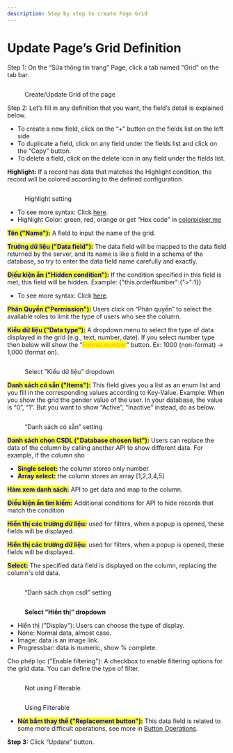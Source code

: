 ```yaml
---
description: Step by step to create Page Grid
---
```


# Update Page’s Grid Definition

Step 1: On the “Sửa thông tin trang” Page, click a tab named "Grid" on the tab bar.

<figure><img src="https://lh7-rt.googleusercontent.com/docsz/AD_4nXfyfe3ROqhGbUOYG2vt0iiuHsbfm2h_bjxmtd_Gc9h8JOyr3J2vVyFi2mDFTy6P-bMpff2uyXTtdYsJxqc5i2UCeDjwqPGGHTwW69lfS7-rvkLDCYHOvcbZoK4dzIauxugx_TtPh4BtXIzgb2M5m3poWrcf4Dqd2Ue6QoF9cx8C2JSGJCsGhdA?key=CZ89Z8QbD4X9YTRzADcgIQ" alt=""><figcaption><p>Create/Update Grid of the page</p></figcaption></figure>

Step 2: Let’s fill in any definition that you want, the field’s detail is explained below.

* To create a new  field, click on the “+” button on the fields list on the left side
* To duplicate a field, click on any field under the fields list and click on the “Copy” button.
* To delete a field, click on the delete icon in any field under the fields list.

**Highlight:** If a record has data that matches the Highlight condition, the record will be colored according to the defined configuration.

<figure><img src="https://lh7-rt.googleusercontent.com/docsz/AD_4nXd_i34Q57TRq1op0ITJisiBDVpWZk4Q2m_BevBldoCTHTyeeE2gP5Oiu1oQn4JFE7zK_ffvT1PG34uI2aMDQor5cBiGsPozpKmrIVhIa5kv33ZCSRsnuj1DsMP4tP2Us95XUF5-hzXXuNs1ToGnho1vx1jSGbAgdpIs3BGxMOmNpK8SdWnOY8M?key=CZ89Z8QbD4X9YTRzADcgIQ" alt=""><figcaption><p>Highlight setting</p></figcaption></figure>

* To see more syntax: Click [here](../references/expression.md).
* Highlight Color: green, red, orange or get “Hex code” in [colorpicker.me](https://colorpicker.me/)

<mark style="color:blue;">**Tên ("Name"):**</mark> A field to input the name of the grid.

<mark style="color:blue;">**Trường dữ liệu ("Data field"):**</mark> The data field will be mapped to the data field returned by the server, and its name is like a field in a schema of the database, so try to enter the data field name carefully and exactly.

<mark style="color:blue;">**Điều kiện ẩn ("Hidden condition"):**</mark> If the condition specified in this field is met, this field will be hidden. Example:  {"this.orderNumber":{">":1\}}

* To see more syntax: Click [here](../references/expression.md).

<mark style="color:blue;">**Phân Quyền ("Permission"):**</mark> Users click on “Phân quyền” to select the available roles to limit the type of users who see the column.

<mark style="color:blue;">**Kiểu dữ liệu ("Data type"):**</mark> A dropdown menu to select the type of data displayed in the grid (e.g., text, number, date). If you select number type then below will show the “<mark style="color:orange;">Format number</mark>” button. Ex: 1000 (non-format) -> 1,000 (format on).

<figure><img src="https://lh7-rt.googleusercontent.com/docsz/AD_4nXeziJyxfeZhO2fUDyOcqA968in0dXAw5YIN-0RlWO5HlUktM_gkeA2qE5T260_R7b8x4ZMjlhLmthcHq-ijw8Bho5oZ7VISvBo9fEDE0mgs4oc_ZtyURJuJmrpF5dLvQ0yN6bvK2J-44XGLnK6IJO3FYD3pQ5a4kDX8LEHZKgib2siOu8n3Dw?key=CZ89Z8QbD4X9YTRzADcgIQ" alt=""><figcaption><p>Select ”Kiểu dữ liệu” dropdown</p></figcaption></figure>

<mark style="color:blue;">**Danh sách có sẵn ("Items"):**</mark> This field gives you a list as an enum list and you fill in the corresponding values ​​according to Key-Value. Example: When you show the grid the gender value of the user. In your database, the value is “0”, “1”. But you want to show “Active”, “Inactive” instead, do as below.

<figure><img src="https://lh7-rt.googleusercontent.com/docsz/AD_4nXfC1lpNzaGBKpxm0VP2h4tPZUcST2kB3xL2nDMei-ryLhsXNREQJWkCRU1dCXAYRjCqM2ctq9zKiJIPC593pFTmtcIwFSmG36fJCo5VCksxioYl0hH6oEX7EKpeo7XCj61z-rGlmMfa_xjqdbc9-oIG78lch8RFzDPVFj3zcg?key=SHneWa61M1ec4tMp41OIHQ" alt=""><figcaption><p>“Danh sách có sẵn” setting</p></figcaption></figure>

<mark style="color:blue;">**Danh sách chọn CSDL ("Database chosen list"):**</mark> Users can replace the data of the column by calling another API to show different data. For example, if the column sho

* <mark style="color:blue;">**Single select:**</mark> the column stores only number
* <mark style="color:blue;">**Array select:**</mark> the column stores an array  \[1,2,3,4,5]

<mark style="color:blue;">**Hàm xem danh sách:**</mark> API to get data and map to the column.

<mark style="color:blue;">**Điều kiện ẩn tìm kiếm:**</mark> Additional conditions for API to hide records that match the condition

<mark style="color:blue;">**Hiển thị các trường dữ liệu:**</mark> used for filters, when a popup is opened, these fields will be displayed.&#x20;

<mark style="color:blue;">**Hiển thị các trường dữ liệu:**</mark> used for filters, when a popup is opened, these fields will be displayed.&#x20;

<mark style="color:blue;">**Select:**</mark> The specified data field is displayed on the column, replacing the column's old data.

<figure><img src="https://lh7-rt.googleusercontent.com/docsz/AD_4nXfuEvCKwdIVFXB3iILyD-EMIv5HUP824O9RpLlbWgxnxSKQC9OS_VWmcot6AFW03sutJQSpCW-5yPvww0Ua_wSUx7lQvS0BoKEX3nI9MhJPPZk8Wj_WsUm0gpZRQUZ0aClO8e6Mjwp6Z6oobg5hjIQKWzlyzJONxDHISllqxg?key=SHneWa61M1ec4tMp41OIHQ" alt=""><figcaption><p>“Danh sách chọn csdl” setting</p></figcaption></figure>

<figure><img src="https://lh7-rt.googleusercontent.com/docsz/AD_4nXd4iARekyKCpswT-DW2SPtjgc-tZMOLxjraiKkCM2UwQSne0QfRG-V9jCNgNtnLuR3DtL_IVa7fPW-P67UXhDb73wlr_i2h8pcjMb4IBOkap26iGJ7B_dGKgAlPTS-9CVDi-mGR7QTyJcRtsInn_srz4Q6cTlHWvuRCiUwTug?key=SHneWa61M1ec4tMp41OIHQ" alt=""><figcaption><p><strong>Select “Hiển thị” dropdown</strong></p></figcaption></figure>

* Hiển thị ("Display"): Users can choose the type of display.
* None: Normal data, almost case.
* Image: data is an image link.
* Progressbar: data is numeric, show % complete.

Cho phép lọc ("Enable filtering"): A checkbox to enable filtering options for the grid data. You can define the type of filter.

<figure><img src="https://lh7-rt.googleusercontent.com/docsz/AD_4nXd6-1UxHUbg0PY_9gHoy4qBUwcvha38N5KNn3riywLUgIupZsP9KD_2NxStM-NQWAP-nrOtZ1ypnOiBzJwUeAKY1UYWfk1U-U-fErlN9NfaH5hw8PH4D26Iv_aaNKk-yBwXWOK88m2pDgP1avYm9CFN4w2rWE4PjdBAEY9K?key=SHneWa61M1ec4tMp41OIHQ" alt=""><figcaption><p>Not using Filterable</p></figcaption></figure>

<figure><img src="https://lh7-rt.googleusercontent.com/docsz/AD_4nXfIhqX1f9Gpp_XRPHiq80q--o-9C3KC4LgOqTt5tamTgf9e9hnla6qhU52mI1Sa9BV1iodN6_U0g5QEpbTEa3UX4_7ga9BFOIY-cKh_Fo_dSN6kdsJo7JkQPsq2OTD3ibO7Ah4RQyiJKN-VzGscLTyTKyNP2SKzLfJt0ugs_A?key=SHneWa61M1ec4tMp41OIHQ" alt=""><figcaption><p>Using Filterable</p></figcaption></figure>

* <mark style="color:blue;">**Nút bấm thay thế ("Replacement button"):**</mark> This data field is related to some more difficult operations, see more in  [Button Operations](../references/button-operation.md).

**Step 3:** Click “Update” button.
